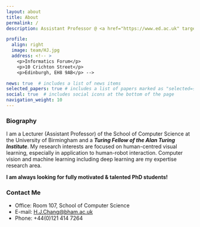 ```yaml
---
layout: about
title: About
permalink: /
description: Assistant Professor @ <a href="https://www.ed.ac.uk" target="_blank">University of Birmingham</a> 

profile:
  align: right
  image: team/HJ.jpg
  address: <!-- >
    <p>Informatics Forum</p>
    <p>10 Crichton Street</p>
    <p>Edinburgh, EH8 9AB</p> -->

news: true  # includes a list of news items
selected_papers: true # includes a list of papers marked as "selected={true}"
social: true  # includes social icons at the bottom of the page
navigation_weight: 10
---
```


### **Biography**

I am a Lecturer (Assistant Professor) of the School of Computer Science at the University of Birmingham and a ***Turing Fellow of the Alan Turing Institute***. My research interests are focused on human-centred visual learning, especially in application to human-robot interaction. Computer vision and machine learning including deep learning are my expertise research area.

**I am always looking for fully motivated & talented PhD students!** 

### **Contact Me**

- Office: Room 107, School of Computer Science
- E-mail: H.J.Chang@bham.ac.uk
- Phone: +44(0)121 414 7264

